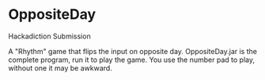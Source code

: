 # OppositeDay
Hackadiction Submission

A "Rhythm" game that flips the input on opposite day. 
OppositeDay.jar is the complete program, run it to play the game. 
You use the number pad to play, without one it may be awkward.

